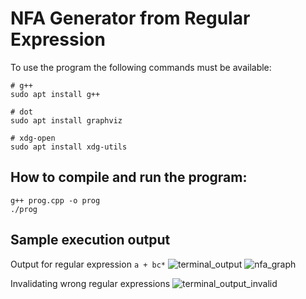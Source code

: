 # NFA Generator from Regular Expression

To use the program the following commands must be available:
```
# g++
sudo apt install g++

# dot
sudo apt install graphviz

# xdg-open
sudo apt install xdg-utils
```

## How to compile and run the program:
```
g++ prog.cpp -o prog
./prog
```

## Sample execution output
Output for regular expression `a + bc*`
![terminal_output](https://user-images.githubusercontent.com/59505795/181474132-c2c0ea30-8733-4748-8c15-99ef5021da26.png)
![nfa_graph](https://user-images.githubusercontent.com/59505795/181474543-78ff1ace-f322-44da-b715-49eb7a7110a7.png)

Invalidating wrong regular expressions
![terminal_output_invalid](https://user-images.githubusercontent.com/59505795/181474863-03088232-66f6-4ab2-bf5e-505c5a90b24d.png)
